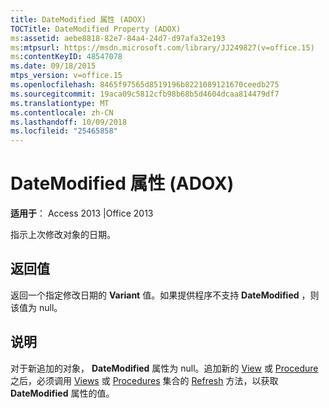 ```yaml
---
title: DateModified 属性 (ADOX)
TOCTitle: DateModified Property (ADOX)
ms:assetid: aebe8818-82e7-84a4-24d7-d97afa32e193
ms:mtpsurl: https://msdn.microsoft.com/library/JJ249827(v=office.15)
ms:contentKeyID: 48547078
ms.date: 09/18/2015
mtps_version: v=office.15
ms.openlocfilehash: 8465f97565d8519196b8221089121670ceedb275
ms.sourcegitcommit: 19aca09c5812cfb98b68b5d4604dcaa814479df7
ms.translationtype: MT
ms.contentlocale: zh-CN
ms.lasthandoff: 10/09/2018
ms.locfileid: "25465858"
---
```

# <a name="datemodified-property-adox"></a>DateModified 属性 (ADOX)


**适用于**： Access 2013 |Office 2013

指示上次修改对象的日期。

## <a name="return-values"></a>返回值

返回一个指定修改日期的 **Variant** 值。如果提供程序不支持 **DateModified** ，则该值为 null。

## <a name="remarks"></a>说明

对于新追加的对象， **DateModified** 属性为 null。追加新的 [View](view-object-adox.md) 或 [Procedure](procedure-object-adox.md) 之后，必须调用 [Views](refresh-method-ado.md) 或 [Procedures](views-collection-adox.md) 集合的 [Refresh](procedures-collection-adox.md) 方法，以获取 **DateModified** 属性的值。

